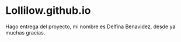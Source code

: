 # Lollilow.github.io
Hago entrega del proyecto, mi nombre es Delfina Benavidez, desde ya muchas gracias.
